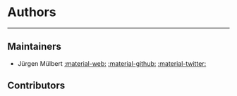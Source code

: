 # Authors

---

## Maintainers

- Jürgen Mülbert [:material-web:](https://jmuelbert.github.io)
  [:material-github:](https://github.com/jmuelbert)
  [:material-twitter:](https://twitter.com/jmuelbert)

## Contributors
